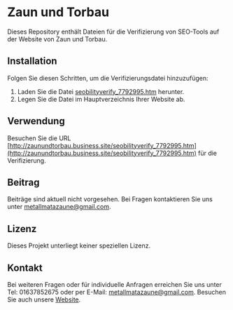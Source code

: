 # Zaun und Torbau

Dieses Repository enthält Dateien für die Verifizierung von SEO-Tools auf der Website von Zaun und Torbau.

## Installation
Folgen Sie diesen Schritten, um die Verifizierungsdatei hinzuzufügen:
1. Laden Sie die Datei [seobilityverify_7792995.htm](LINK) herunter.
2. Legen Sie die Datei im Hauptverzeichnis Ihrer Website ab.

## Verwendung
Besuchen Sie die URL [http://zaunundtorbau.business.site/seobilityverify_7792995.htm](http://zaunundtorbau.business.site/seobilityverify_7792995.htm) für die Verifizierung.

## Beitrag
Beiträge sind aktuell nicht vorgesehen. Bei Fragen kontaktieren Sie uns unter metallmatazaune@gmail.com.

## Lizenz
Dieses Projekt unterliegt keiner speziellen Lizenz.

## Kontakt
Bei weiteren Fragen oder für individuelle Anfragen erreichen Sie uns unter Tel: 01637852675 oder per E-Mail: metallmatazaune@gmail.com. Besuchen Sie auch unsere [Website](https://zaunundtorbau.business.site/).
